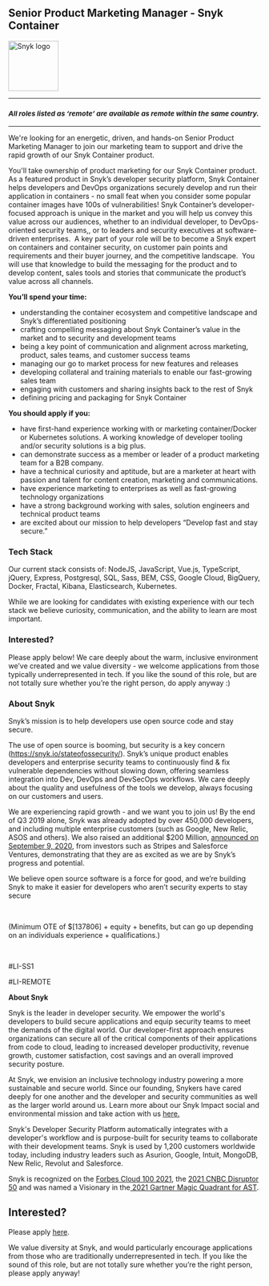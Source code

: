 Senior Product Marketing Manager - Snyk Container
---

<img src="https://res.cloudinary.com/snyk/image/upload/v1537345894/press-kit/brand/logo-black.png" width="100" alt="Snyk logo" />

<hr>
<h3><em><strong><sub>All roles listed as ‘remote’ are available as remote within the same country.</sub></strong></em></h3>
<hr>
<p><span style="font-weight: 400;">We're looking for an energetic, driven, and hands-on Senior Product Marketing Manager to join our marketing team to support and drive the rapid growth of our Snyk Container product.&nbsp;</span></p>
<p><span style="font-weight: 400;">You'll take ownership of product marketing for our Snyk Container product. As a featured product in Snyk’s developer security platform, Snyk Container helps developers and DevOps organizations securely develop and run their application in containers - no small feat when you consider some popular container images have 100s of vulnerabilities! Snyk Container’s developer-focused approach is unique in the market and you will help us convey this value across our audiences, whether to an individual developer, to DevOps-oriented security teams,, or to leaders and security executives at software-driven enterprises.&nbsp; A key part of your role will be to become a Snyk expert on containers and container security, on customer pain points and requirements and their buyer journey, and the competitive landscape.&nbsp; You will use that knowledge to build the messaging for the product and to develop content, sales tools and stories that communicate the product’s value across all channels.</span></p>
<p><strong>You’ll spend your time:</strong></p>
<ul>
<li style="font-weight: 400;"><span style="font-weight: 400;">understanding the container ecosystem and competitive landscape and Snyk’s differentiated positioning</span></li>
<li style="font-weight: 400;"><span style="font-weight: 400;">crafting compelling messaging about Snyk Container’s value in the market and to security and development teams</span></li>
<li style="font-weight: 400;"><span style="font-weight: 400;">being a key point of communication and alignment across marketing, product, sales teams, and customer success teams</span></li>
<li style="font-weight: 400;"><span style="font-weight: 400;">managing our go to market process for new features and releases</span></li>
<li style="font-weight: 400;"><span style="font-weight: 400;">developing collateral and training materials to enable our fast-growing sales team</span></li>
<li style="font-weight: 400;"><span style="font-weight: 400;">engaging with customers and sharing insights back to the rest of Snyk</span></li>
<li style="font-weight: 400;"><span style="font-weight: 400;">defining pricing and packaging for Snyk Container</span><span style="font-weight: 400;">&nbsp;</span></li>
</ul>
<p><strong>You should apply if you:</strong></p>
<ul>
<li style="font-weight: 400;"><span style="font-weight: 400;">have first-hand experience working with or marketing container/Docker or Kubernetes solutions. A working knowledge of developer tooling and/or security solutions is a big plus.</span></li>
<li style="font-weight: 400;"><span style="font-weight: 400;">can demonstrate success as a member or leader of a product marketing team for a B2B company.</span></li>
<li style="font-weight: 400;"><span style="font-weight: 400;">have a technical curiosity and aptitude, but are a marketer at heart with passion and talent for content creation, marketing and communications.</span></li>
<li style="font-weight: 400;"><span style="font-weight: 400;">have experience marketing to enterprises as well as fast-growing technology organizations&nbsp;&nbsp;</span></li>
<li style="font-weight: 400;"><span style="font-weight: 400;">have a strong background working with sales, solution engineers and technical product teams</span></li>
<li style="font-weight: 400;"><span style="font-weight: 400;">are excited about our mission to help developers “Develop fast and stay secure.”</span></li>
</ul>
<h3><strong>Tech Stack</strong></h3>
<p><span style="font-weight: 400;">Our current stack consists of: NodeJS, JavaScript, Vue.js, TypeScript, jQuery, Express, Postgresql, SQL, Sass, BEM, CSS, Google Cloud, BigQuery, Docker, Fractal, Kibana, Elasticsearch, Kubernetes.</span></p>
<p><span style="font-weight: 400;">While we are looking for candidates with existing experience with our tech stack we believe curiosity, communication, and the ability to learn are most important.</span></p>
<h3><strong>Interested?</strong></h3>
<p><span style="font-weight: 400;">Please apply below! We care deeply about the warm, inclusive environment we’ve created and we value diversity - we welcome applications from those typically underrepresented in tech. If you like the sound of this role, but are not totally sure whether you’re the right person, do apply anyway :)</span></p>
<h3><strong>About Snyk</strong></h3>
<p><span style="font-weight: 400;">Snyk’s mission is to help developers use open source code and stay secure.&nbsp;</span></p>
<p><span style="font-weight: 400;">The use of open source is booming, but security is a key concern (</span><a href="https://snyk.io/stateofossecurity/"><span style="font-weight: 400;">https://snyk.io/stateofossecurity/</span></a><span style="font-weight: 400;">). Snyk’s unique product enables developers and enterprise security teams to continuously find &amp; fix vulnerable dependencies without slowing down, offering seamless integration into Dev, DevOps and DevSecOps workflows. </span><span style="font-weight: 400;">We care deeply about the quality and usefulness of the tools we develop, always focusing on our customers and users.&nbsp;</span></p>
<p><span style="font-weight: 400;">We are experiencing rapid growth - and we want you to join us! By the end of Q3 2019 alone, Snyk was already adopted by over 450,000 developers, and including multiple enterprise customers (such as Google, New Relic, ASOS and others). </span><span style="font-weight: 400;">We also raised an additional $200 Million, <a href="https://snyk.io/blog/snyk-closes-200m-to-modernize-security-industry/" target="_blank">announced on September 9, 2020</a></span><span style="font-weight: 400;">, from investors such as Stripes and Salesforce Ventures, demonstrating that they are as excited as we are by Snyk’s progress and potential</span><span style="font-weight: 400;">.</span></p>
<p><span style="font-weight: 400;">We believe open source software is a force for good, and we’re building Snyk to make it easier for developers who aren’t security experts to stay secure</span></p>
<p>&nbsp;</p>
<p><span style="font-weight: 400;">(Minimum OTE of $[137806] + equity + benefits, but can go up depending on an individuals experience + qualifications.)</span></p>
<p>&nbsp;</p>
<p><span style="font-weight: 400;">#LI-SS1</span></p>
<p><span style="font-weight: 400;">#LI-REMOTE</span></p><div class="content-conclusion"><p><strong>About Snyk</strong></p>
<p><span style="font-weight: 400;">Snyk is the leader in developer security. We empower the world's developers to build secure applications and equip security teams to meet the demands of the digital world. Our developer-first approach ensures organizations can secure all of the critical components of their applications from code to cloud, leading to increased developer productivity, revenue growth, customer satisfaction, cost savings and an overall improved security posture.&nbsp;</span></p>
<p><span style="font-weight: 400;">At Snyk, we envision an inclusive technology industry powering a more sustainable and secure world.</span> <span style="font-weight: 400;">Since our founding, Snykers have cared deeply for one another and the developer and security communities as well as the larger world around us. Learn more about our Snyk Impact social and environmental mission and take action with us </span><a href="https://snyk.io/about/snyk-impact/"><span style="font-weight: 400;">here.</span></a></p>
<p><span style="font-weight: 400;">Snyk's Developer Security Platform automatically integrates with a developer's workflow and is purpose-built for security teams to collaborate with their development teams. Snyk is used by 1,200 customers worldwide today, including industry leaders such as Asurion, Google, Intuit, MongoDB, New Relic, Revolut and Salesforce.</span></p>
<p><span style="font-weight: 400;">Snyk is recognized on the </span><a href="https://www.forbes.com/cloud100/#6f24b5ba5f94"><span style="font-weight: 400;">Forbes Cloud 100 2021</span></a><span style="font-weight: 400;">, the </span><a href="https://www.cnbc.com/2021/05/25/these-are-the-2021-cnbc-disruptor-50-companies.html"><span style="font-weight: 400;">2021 CNBC Disruptor 50</span></a><span style="font-weight: 400;"> and was named a Visionary in the</span><a href="https://snyk.io/blog/snyk-visionary-2021-gartner-magic-quadrant-for-ast/"><span style="font-weight: 400;"> 2021 Gartner Magic Quadrant for AST</span></a><span style="font-weight: 400;">.</span></p></div>

Interested?
---

Please apply [here](https://boards.greenhouse.io/snyk/jobs/5810505002#app).

We value diversity at Snyk, and would particularly encourage applications from those who are traditionally underrepresented in tech.
If you like the sound of this role, but are not totally sure whether you’re the right person, please apply anyway!
